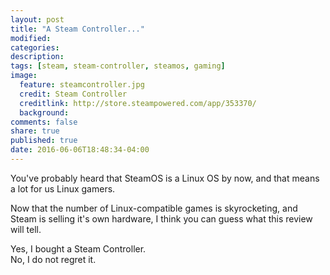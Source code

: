 ```yaml
---
layout: post
title: "A Steam Controller..."
modified:
categories:
description:
tags: [steam, steam-controller, steamos, gaming]
image:
  feature: steamcontroller.jpg
  credit: Steam Controller
  creditlink: http://store.steampowered.com/app/353370/
  background:
comments: false
share: true
published: true
date: 2016-06-06T18:48:34-04:00
---
```


You've probably heard that SteamOS is a Linux OS by now, and that means a lot for us Linux gamers.

Now that the number of Linux-compatible games is skyrocketing, and Steam is selling it's own hardware, I think you can guess what this review will tell.

Yes, I bought a Steam Controller.  
No, I do not regret it.
